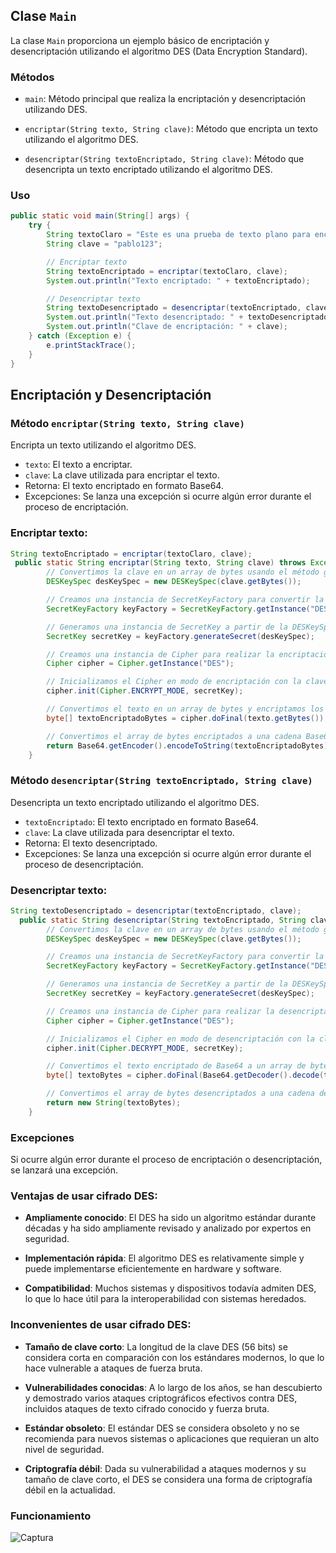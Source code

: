 ## Clase `Main`

La clase `Main` proporciona un ejemplo básico de encriptación y desencriptación utilizando el algoritmo DES (Data Encryption Standard).

### Métodos

- `main`: Método principal que realiza la encriptación y desencriptación utilizando DES.
  
- `encriptar(String texto, String clave)`: Método que encripta un texto utilizando el algoritmo DES.
  
- `desencriptar(String textoEncriptado, String clave)`: Método que desencripta un texto encriptado utilizando el algoritmo DES.

### Uso

```java
public static void main(String[] args) {
    try {
        String textoClaro = "Este es una prueba de texto plano para encriptar";
        String clave = "pablo123";

        // Encriptar texto
        String textoEncriptado = encriptar(textoClaro, clave);
        System.out.println("Texto encriptado: " + textoEncriptado);

        // Desencriptar texto
        String textoDesencriptado = desencriptar(textoEncriptado, clave);
        System.out.println("Texto desencriptado: " + textoDesencriptado);
        System.out.println("Clave de encriptación: " + clave);
    } catch (Exception e) {
        e.printStackTrace();
    }
}
```
## Encriptación y Desencriptación

### Método `encriptar(String texto, String clave)`

Encripta un texto utilizando el algoritmo DES.

- `texto`: El texto a encriptar.
- `clave`: La clave utilizada para encriptar el texto.
- Retorna: El texto encriptado en formato Base64.
- Excepciones: Se lanza una excepción si ocurre algún error durante el proceso de encriptación.

### Encriptar texto:

```java
String textoEncriptado = encriptar(textoClaro, clave);
 public static String encriptar(String texto, String clave) throws Exception {
        // Convertimos la clave en un array de bytes usando el método getBytes() de la clase String
        DESKeySpec desKeySpec = new DESKeySpec(clave.getBytes());

        // Creamos una instancia de SecretKeyFactory para convertir la clave en una instancia de SecretKey
        SecretKeyFactory keyFactory = SecretKeyFactory.getInstance("DES");

        // Generamos una instancia de SecretKey a partir de la DESKeySpec usando el SecretKeyFactory
        SecretKey secretKey = keyFactory.generateSecret(desKeySpec);

        // Creamos una instancia de Cipher para realizar la encriptación usando el algoritmo DES
        Cipher cipher = Cipher.getInstance("DES");

        // Inicializamos el Cipher en modo de encriptación con la clave secreta generada
        cipher.init(Cipher.ENCRYPT_MODE, secretKey);

        // Convertimos el texto en un array de bytes y encriptamos los datos
        byte[] textoEncriptadoBytes = cipher.doFinal(texto.getBytes());

        // Convertimos el array de bytes encriptados a una cadena Base64 para facilitar su almacenamiento y transporte
        return Base64.getEncoder().encodeToString(textoEncriptadoBytes);
    }

```
### Método `desencriptar(String textoEncriptado, String clave)`

Desencripta un texto encriptado utilizando el algoritmo DES.

- `textoEncriptado`: El texto encriptado en formato Base64.
- `clave`: La clave utilizada para desencriptar el texto.
- Retorna: El texto desencriptado.
- Excepciones: Se lanza una excepción si ocurre algún error durante el proceso de desencriptación.

### Desencriptar texto:

```java
String textoDesencriptado = desencriptar(textoEncriptado, clave);
  public static String desencriptar(String textoEncriptado, String clave) throws Exception {
        // Convertimos la clave en un array de bytes usando el método getBytes() de la clase String
        DESKeySpec desKeySpec = new DESKeySpec(clave.getBytes());

        // Creamos una instancia de SecretKeyFactory para convertir la clave en una instancia de SecretKey
        SecretKeyFactory keyFactory = SecretKeyFactory.getInstance("DES");

        // Generamos una instancia de SecretKey a partir de la DESKeySpec usando el SecretKeyFactory
        SecretKey secretKey = keyFactory.generateSecret(desKeySpec);

        // Creamos una instancia de Cipher para realizar la desencriptación usando el algoritmo DES
        Cipher cipher = Cipher.getInstance("DES");

        // Inicializamos el Cipher en modo de desencriptación con la clave secreta generada
        cipher.init(Cipher.DECRYPT_MODE, secretKey);

        // Convertimos el texto encriptado de Base64 a un array de bytes y desencriptamos los datos
        byte[] textoBytes = cipher.doFinal(Base64.getDecoder().decode(textoEncriptado));

        // Convertimos el array de bytes desencriptados a una cadena de texto
        return new String(textoBytes);
    }
```

### Excepciones

Si ocurre algún error durante el proceso de encriptación o desencriptación, se lanzará una excepción.


### Ventajas de usar cifrado DES:

- **Ampliamente conocido**: El DES ha sido un algoritmo estándar durante décadas y ha sido ampliamente revisado y analizado por expertos en seguridad.

- **Implementación rápida**: El algoritmo DES es relativamente simple y puede implementarse eficientemente en hardware y software.

- **Compatibilidad**: Muchos sistemas y dispositivos todavía admiten DES, lo que lo hace útil para la interoperabilidad con sistemas heredados.

### Inconvenientes de usar cifrado DES:

- **Tamaño de clave corto**: La longitud de la clave DES (56 bits) se considera corta en comparación con los estándares modernos, lo que lo hace vulnerable a ataques de fuerza bruta.

- **Vulnerabilidades conocidas**: A lo largo de los años, se han descubierto y demostrado varios ataques criptográficos efectivos contra DES, incluidos ataques de texto cifrado conocido y fuerza bruta.

- **Estándar obsoleto**: El estándar DES se considera obsoleto y no se recomienda para nuevos sistemas o aplicaciones que requieran un alto nivel de seguridad.

- **Criptografía débil**: Dada su vulnerabilidad a ataques modernos y su tamaño de clave corto, el DES se considera una forma de criptografía débil en la actualidad.

### Funcionamiento
![Captura](https://github.com/pabloaten/desencriptacionDES/assets/92804753/9aa92255-2130-47a4-b39e-94c3e2646894)

